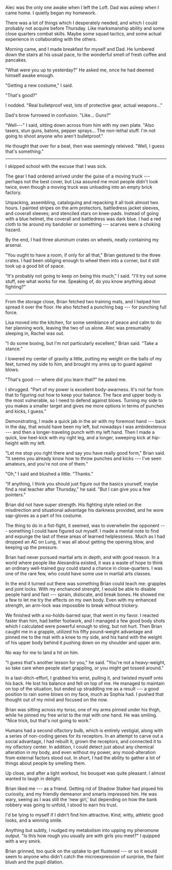 Alec was the only one awake when I left the Loft. Dad was asleep when I came home.
I quietly began my homework.

There was a lot of things which I desperately needed, and which I could probably
not acquire before Thursday. Like marksmanship ability and some close quarters combat
skills. Maybe some squad tactics, and some actual experience in collaborating with
the others.

Morning came, and I made breakfast for myself and Dad. He lumbered down the stairs at
his usual pace, to the wonderful smell of fresh coffee and pancakes.

"What were you up to yesterday?" He asked me, once he had deemed himself awake enough.

"Getting a new costume," I said.

"That's good?"

I nodded. "Real bulletproof vest, lots of protective gear, actual weapons..."

Dad's brow furrowed in confusion. "Like... Guns?"

"Well---" I said, sitting down across from him with my own plate. "Also tasers, stun guns,
batons, pepper sprays... The non-lethal stuff. I'm not going to shoot anyone who aren't bulletproof."

He thought that over for a beat, then was seemingly releived. "Well, I guess that's something."

----

I skipped school with the excuse that I was sick.

The gear I had ordered arrived under the guise of a moving truck --- perhaps not the best
cover, but Lisa assured me most people didn't look twice, even though a moving truck
was unloading into an empty brick factory.

Unpacking, assembling, cataloguing and repacking it all took almost two hours. I painted stripes on
the arm protectors, battledress jacket sleeves, and coverall sleeves; and stenciled stars on knee-pads.
Instead of going with a blue helmet, the coverall and battledress was dark blue. I had a red cloth to
tie around my bandolier or something --- scarves were a choking hazard.

By the end, I had three aluminum crates on wheels, neatly containing my arsenal.

"You ought to have a room, if only for all that," Brian gestured to the three crates. I had
been obliging enough to wheel them into a corner, but it still took up a good bit of space.

"It's probably not going to keep on being this much," I said. "I'll try out some stuff, see what
works for me. Speaking of, do you know anything about fighting?"

----

From the storage close, Brian fetched two training mats, and I helped him spread it over the floor.
He also fetched a punching bag --- for punching full force.

Lisa moved into the kitchen, for some semblance of peace and calm to do her planning work, leaving
the two of us alone. Alec was presumably sleeping in, Rachel was out.

"I do some boxing, but I'm not particularly excellent," Brian said. "Take a stance."

I lowered my center of gravity a little, putting my weight on the balls of my feet, turned my side to
him, and brought my arms up to guard against blows.

"That's good --- where did you learn that?" he asked me.

I shrugged. "Part of my power is excellent body-awarness. It's not far from that to figuring out
how to keep your balance. The face and upper body is the most vulnerable, so I need to defend against
blows. Turning my side to you makes a smaller target and gives me more options in terms of punches and kicks, I guess."

Demonstrating, I made a quick jab in the air with my foremost hand --- back in the day, that would have been my left,
but nowadays I was ambidexterous --- and then a longer-traveling punch with my left hand. Then I made a quick, low
heel-kick with my right leg, and a longer, sweeping kick at hip-height with my left.

"Let me stop you right there and say you have really good form," Brian said. "It seems you already know how to
throw punches and kicks --- I've seen amateurs, and you're not one of them."

"Oh," I said and blushed a little. "Thanks."

"If anything, I think you should just figure out the basics yourself, maybe find a real teacher after Thursday,"
he said. "But I can give you a few pointers."

Brian did not have super strength. His fighting style relied on the misdirection and situational advantage his
darkness provided, and he wore sap-gloves as a part of his costume.

The thing to do in a fist-fight, it seemed, was to overwhelm the opponent --- something I could have figured out
myself. I made a mental note to find and expunge the last of these areas of learned helplessness. Much as I
had dropped an AC on Lung, it was all about getting the opening blow, and keeping up the pressure.

Brian had never pursued martial arts in depth, and with good reason. In a world where people like Alexandria
existed, it was a waste of hope to think an ordinary well-trained guy could stand a chance in close-quarters.
I was one of the rare few, who could have some use in martial arts classes.

In the end it turned out there was something Brian could teach me: grapples and joint locks. With my enchanced
strenght, I would be able to disable people hard and fast --- sprain, dislocate, and break bones. He showed me
a few to let me try the effects on my own body. Even with my enhanced strength, an arm-lock was impossible to
break without trickery.

We finished with a no-holds-barred spar, that went in my favor. I reacted faster than
him, had better footwork, and I managed a few good body shots which I calculated were powerful enough
to sting, but not hurt. Then Brian caught me in a grapple, utilized his fifty pound-weight advantage
and pinned me to the mat with a knee to my side, and his hand with the weight of his upper body behind it
pushing down on my shoulder and upper arm.

No way for me to land a hit on him.

"I guess that's another lesson for you," he said. "You're not a heavy-weight, so take care when people
start grappling, or you might get tossed around."

In a last-ditch-effort, I grabbed his wrist, pulling it, and twisted myself onto his back. He lost his balance
and fell on top of me. He managed to maintain on top of the situation, but ended up straddling me as a result
--- a good position to rain some blows on my face, much as Sophia had. I pushed that thought out of my mind
and focused on the now.

Brian was sitting across my torso, one of my arms pinned under his thigh, while he pinned my free wrist to the
mat with one hand. He was smiling. "Nice trick, but that's not going to work."

Humans had a second olfactory bulb, which is entirely vestigial, along with a series of non-coding genes for
its receptors. In an attempt to carve out a social advantage, I had rebuilt it, grown the receptors, and
connected it to my olfactory center. In addition, I could detect just about any chemical alteration in my body,
and even without my power, any mood-alteration from external factors stood out. In short, I had the ability to
gather a lot of things about people by smelling them.

Up close, and after a light workout, his bouquet was quite pleasant. I almost wanted to laugh in delight.

Brian liked me --- as a friend. Getting rid of Shadow Stalker had piqued his curiosity, and my friendly demeanor and smarts
impressed him. He was wary, seeing as I was still the 'new girl,' but depending on how the bank
robbery was going to unfold, I stood to earn his trust.

I'd be lying to myself if I didn't find him attractive. Kind, witty, athletic good looks, and a winning smile.

Anything but subtly, I nudged my metabolism into upping my pheromone output. "Is this how rough you usually
are with girls you meet?" I quipped with a wry smirk.

Brian grinned, too qucik on the uptake to get flustered --- or so it would seem to anyone who didn't catch the
microexpression of surprise, the faint blush and the pupil dilation.
